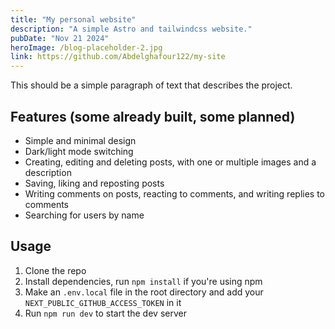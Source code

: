 ```yaml
---
title: "My personal website"
description: "A simple Astro and tailwindcss website."
pubDate: "Nov 21 2024"
heroImage: /blog-placeholder-2.jpg
link: https://github.com/Abdelghafour122/my-site
---
```


This should be a simple paragraph of text that describes the project.

## Features (some already built, some planned)

- Simple and minimal design
- Dark/light mode switching
- Creating, editing and deleting posts, with one or multiple images and a description
- Saving, liking and reposting posts
- Writing comments on posts, reacting to comments, and writing replies to comments
- Searching for users by name

## Usage

1. Clone the repo
2. Install dependencies, run `npm install` if you're using npm
3. Make an `.env.local` file in the root directory and add your `NEXT_PUBLIC_GITHUB_ACCESS_TOKEN` in it
4. Run `npm run dev` to start the dev server
